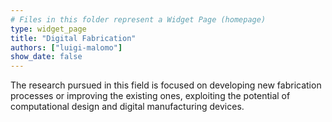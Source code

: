 ```yaml
---
# Files in this folder represent a Widget Page (homepage)
type: widget_page
title: "Digital Fabrication"
authors: ["luigi-malomo"]
show_date: false
---
```

The research pursued in this field is focused on developing new fabrication processes or improving the existing ones, exploiting the potential of computational design and digital manufacturing devices.